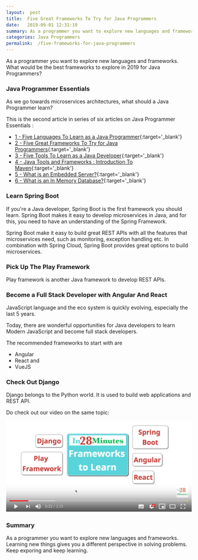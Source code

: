 ```yaml
---
layout:  post
title:  Five Great Frameworks To Try for Java Programmers
date:   2019-09-01 12:31:19
summary: As a programmer you want to explore new languages and frameworks. What would be the best frameworks to explore in 2019 for Java Programmers?
categories: Java Programmers
permalink:  /five-frameworks-for-java-programmers
---
```


As a programmer you want to explore new languages and frameworks. What would be the best frameworks to explore in 2019 for Java Programmers?
 

### Java Programmer Essentials

As we go towards microservices architectures, what should a Java Programmer learn? 

This is the second article in series of six articles on Java Programmer Essentials :
- [1 - Five Languages To Learn as a Java Programmer](/five-great-languages-to-learn-as-a-java-programmer){:target='_blank'}
- [2 - Five Great Frameworks To Try for Java Programmers](/five-frameworks-for-java-programmers){:target='_blank'}
- [3 - Five Tools To Learn as a Java Developer](/five-tools-to-learn-for-java-programmers){:target='_blank'}
- [4 - Java Tools and Frameworks : Introduction To Maven](/java-tools-and-frameworks-introduction-to-maven){:target='_blank'}
- [5 - What is an Embedded Server?](/java-programmer-essentials-what-is-an-embedded-server){:target='_blank'}
- [6 - What is an In Memory Database?](/java-programmer-essentials-what-is-an-in-memory-database){:target='_blank'}


### Learn Spring Boot

If you're a Java developer, Spring Boot is the first framework you should learn. Spring Boot makes it easy to develop microservices in Java, and for this, you need to have an understanding of the Spring Framework.

Spring Boot make it easy to build great REST APIs with all the features that microservices need, such as monitoring, exception handling etc. In combination with Spring Cloud, Spring Boot provides great options to build microservices.

### Pick Up The Play Framework

Play framework is another Java framework to develop REST APIs.

### Become a Full Stack Developer with Angular And React

JavaScript language and the eco system is quickly evolving, especially the last 5 years.

Today, there are wonderful opportunities for Java developers to learn Modern JavaScript and become full stack developers.

The recommended frameworks to start with are 
- Angular
- React and 
- VueJS

### Check Out Django

Django belongs to the Python world. It is used to build web applications and REST API. 

Do check out our video on the same topic:

[![image info](images/Capture-102-01.png)](https://www.youtube.com/watch?v=kF1FleBnb1w)

### Summary

As a programmer you want to explore new languages and frameworks. Learning new things gives you a different perspective in solving problems. Keep exporing and keep learning.